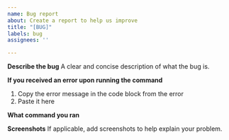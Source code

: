 ```yaml
---
name: Bug report
about: Create a report to help us improve
title: "[BUG]"
labels: bug
assignees: ''

---
```


**Describe the bug**
A clear and concise description of what the bug is.

**If you received an error upon running the command**
1. Copy the error message in the code block from the error
2. Paste it here

**What command you ran**

**Screenshots**
If applicable, add screenshots to help explain your problem.

